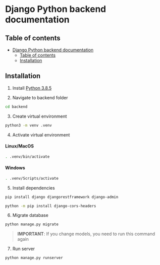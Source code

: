 # Django Python backend documentation

## Table of contents

- [Django Python backend documentation](#django-python-backend-documentation)
  - [Table of contents](#table-of-contents)
  - [Installation](#installation)

## Installation

1. Install [Python 3.8.5](https://www.python.org/downloads/)

2. Navigate to backend folder

```bash
cd backend
```

3. Create virtual environment

```bash
python3 -m venv .venv
```

4. Activate virtual environment

#### Linux/MacOS

```bash
. .venv/bin/activate
```

#### Windows

```bash
. .venv/Scripts/activate
```

5. Install dependencies

```bash
pip install django djangorestframework django-admin

python -m pip install django-cors-headers
```

6. Migrate database

```bash
python manage.py migrate
```

> **IMPORTANT**: If you change models, you need to run this command again

7. Run server

```bash
python manage.py runserver
```

